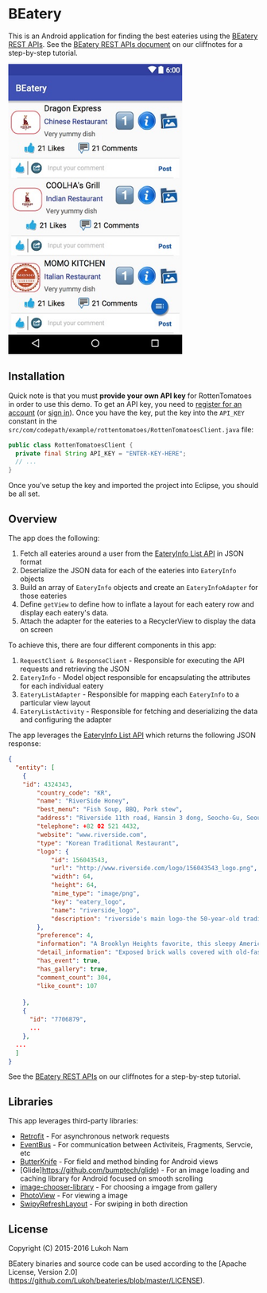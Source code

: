# BEatery

This is an Android application for finding the best eateries using the [BEatery REST APIs](https://github.com/Lukoh/beateries/blob/master/BEatery%20REST%20APIs.pdf). See the [BEatery REST APIs document](https://github.com/Lukoh/beateries/blob/master/BEatery%20REST%20APIs.pdf) on our cliffnotes for a step-by-step tutorial.

<img src="https://github.com/Lukoh/beateries/blob/master/BEatery.jpg" alt="Screen Demo" width="350" />
&nbsp;

## Installation

Quick note is that you must **provide your own API key** for RottenTomatoes in order to use this demo. To get an API key, you need to [register for an account](http://developer.rottentomatoes.com/member/register) (or [sign in](https://secure.mashery.com/login/developer.rottentomatoes.com/)). Once you have the key, put the key into the `API_KEY` constant in the `src/com/codepath/example/rottentomatoes/RottenTomatoesClient.java` file: 

```java
public class RottenTomatoesClient {
  private final String API_KEY = "ENTER-KEY-HERE";
  // ...
}
```

Once you've setup the key and imported the project into Eclipse, you should be all set.

## Overview

The app does the following:

1. Fetch all eateries around a user from the [EateryInfo List API](https://github.com/Lukoh/beateries/blob/master/EateryList%20API.pdf) in JSON format
2. Deserialize the JSON data for each of the eateries into `EateryInfo` objects
3. Build an array of `EateryInfo` objects and create an `EateryInfoAdapter` for those eateries
4. Define `getView` to define how to inflate a layout for each eatery row and display each eatery's data.
5. Attach the adapter for the eateries to a RecyclerView to display the data on screen

To achieve this, there are four different components in this app:

1. `RequestClient & ResponseClient` - Responsible for executing the API requests and retrieving the JSON
2. `EateryInfo` - Model object responsible for encapsulating the attributes for each individual eatery
3. `EateryListAdapter` - Responsible for mapping each `EateryInfo` to a particular view layout
4. `EateryListActivity` - Responsible for fetching and deserializing the data and configuring the adapter

The app leverages the [EateryInfo List API](https://github.com/Lukoh/beateries/blob/master/BEatery%20REST%20APIs.pdf) which returns the following JSON response:

```json
{
  "entity": [
    {
	"id": 4324343,
    	"country_code": "KR",
    	"name": "RiverSide Honey",
    	"best_menu": "Fish Soup, BBQ, Pork stew",
    	"address": "Riverside 11th road, Hansin 3 dong, Seocho-Gu, Seoul",
    	"telephone": +82 02 521 4432,
    	"website": "www.riverside.com",
    	"type": "Korean Traditional Restaurant",
    	"logo": {
      		"id": 156043543,
      		"url": "http://www.riverside.com/logo/156043543_logo.png",
      		"width": 64,
      		"height": 64,
      		"mime_type": "image/png",
      		"key": "eatery_logo",
      		"name": "riverside_logo",
      		"description": "riverside's main logo-the 50-year-old tradition of making…"
    	},
    	"preference": 4,
   	    "information": "A Brooklyn Heights favorite, this sleepy American tavern is a…",
    	"detail_information": "Exposed brick walls covered with old-fashioned clocks…",
    	"has_event": true,
    	"has_gallery": true,
    	"comment_count": 304,
    	"like_count": 107

    },
    {
      "id": "7706879",
      ...
    },
  ...
  ]
}
```

See the [BEatery REST APIs](http://guides.thecodepath.com/android/Rotten-Tomatoes-Networking-Tutorial) on our cliffnotes for a step-by-step tutorial.

## Libraries

This app leverages third-party libraries:

 * [Retrofit](http://square.github.io/retrofit/) - For asynchronous network requests
 * [EventBus](http://greenrobot.org/eventbus/) - For communication between Activiteis, Fragments, Servcie, etc
 * [ButterKnife](http://jakewharton.github.io/butterknife/) - For field and method binding for Android views
 * [Glide]https://github.com/bumptech/glide) - For an image loading and caching library for Android focused on smooth scrolling
 * [image-chooser-library](https://github.com/coomar2841/image-chooser-library) - For choosing a imgage from gallery
 * [PhotoView](https://github.com/chrisbanes/PhotoView) - For viewing a image
 * [SwipyRefreshLayout](https://github.com/OrangeGangsters/SwipyRefreshLayout) - For swiping in both direction

## License

Copyright (C) 2015-2016 Lukoh Nam

BEatery binaries and source code can be used according to the [Apache License, Version 2.0] (https://github.com/Lukoh/beateries/blob/master/LICENSE).
